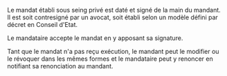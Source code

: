   
 Le mandat établi sous seing privé est daté et signé de la main du mandant. Il est soit contresigné par un avocat, soit établi selon un modèle défini par décret en Conseil d'Etat.  

  
 Le mandataire accepte le mandat en y apposant sa signature.  

  
 Tant que le mandat n'a pas reçu exécution, le mandant peut le modifier ou le révoquer dans les mêmes formes et le mandataire peut y renoncer en notifiant sa renonciation au mandant.  

